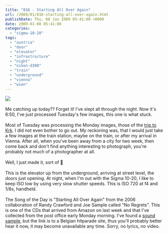 ```yaml
---
title: "816 - Starting All Over Again"
url: /2009/01/816-starting-all-over-again.html
publishDate: Thu, 08 Jan 2009 05:41:00 +0000
date: 2009-01-08 05:41:00
categories: 
  - "sigma-10-20"
tags: 
  - "austria"
  - "door"
  - "elevator"
  - "infrastructure"
  - "night"
  - "nikon-d300"
  - "train"
  - "underground"
  - "vienna"
  - "wien"
---
```

<a href="https://d25zfm9zpd7gm5.cloudfront.net/1200x1200/2009/20090107_004854_ps.jpg" target="_blank"><img src="https://d25zfm9zpd7gm5.cloudfront.net/0600x0600/2009/20090107_004854_ps.jpg"/></a><br/><br/>Me catching up today?? Forget it! I've slept all through the night. Now it's 6:50, I've just processed Tuesday's few images, this one is what stuck.<br/><br/> Most of Tuesday was processing the Monday images, those of the <a href="/2009/01/815-southbound-again.html" target="_blank">trip to Krk</a>. I did not even bother to go out. My reckoning was, that I would just take a few images at the train station, maybe on the train, or after my arrival in Vienna. After all, when you've been away from a city for two week, then come back and don't find anything interesting to photograph, you're probably not much of a photographer at all.<br/><br/>Well, I just made it, sort of 🙂<br/><br/>This is the elevator up from the underground, arriving at street level, the doors just opening. At night, when I'm out with the Sigma 10-20, I like to keep ISO low by using very slow shutter speeds. This is ISO 720 at f4 and 1/8s, handheld.<br/><br/>The Song of the Day is "Starting All Over Again" from the 2006 collaboration of Randy Crawford and Joe Sample called "No Regrets". This is one of the CDs that arrived from Amazon on last week and that I've collected from the post office early Monday morning. I've found a <a href="http://www.ultratop.be/nl/showitem.asp?key=526165&amp;cat=s">sound sample</a>, but the link is to a Belgian hitparade site, thus you'll probably better hear it now, it may become unavailable any time. Sorry, no lyrics, no video.

